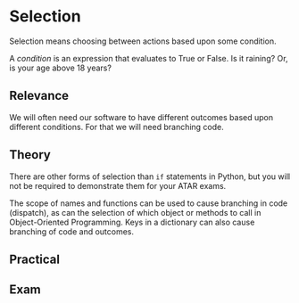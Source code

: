 # Selection

Selection means choosing between actions based upon some condition.

A *condition* is an expression that evaluates to True or False.
Is it raining?
Or, is your age above 18 years?

## Relevance

We will often need our software to have different outcomes based upon different
conditions.
For that we will need branching code.

## Theory

There are other forms of selection than `if` statements in Python, but you will
not be required to demonstrate them for your ATAR exams.

The scope of names and functions can be used to cause branching in code (dispatch), as can
the selection of which object or methods to call in Object-Oriented Programming.
Keys in a dictionary can also cause branching of code and outcomes.

## Practical

## Exam
